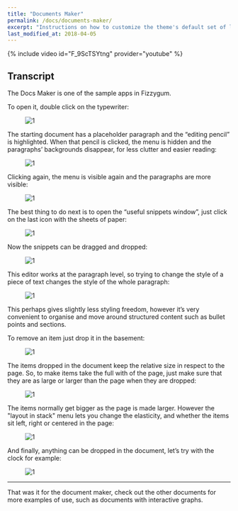 ```yaml
---
title: "Documents Maker"
permalink: /docs/documents-maker/
excerpt: "Instructions on how to customize the theme's default set of layouts, includes, and stylesheets when using the Ruby Gem version."
last_modified_at: 2018-04-05
---
```


{% include video id="F_9ScTSYtng" provider="youtube" %}

## Transcript

The Docs Maker is one of the sample apps in Fizzygum.

To open it, double click on the typewriter:

<figure>
  <img src="{{ '/assets/images/docs-gifs/docs-maker/docs-maker-1.gif' | relative_url }}" alt="1">
</figure>

The starting document has a placeholder paragraph and the “editing pencil” is highlighted. When that pencil is clicked, the menu is hidden and the paragraphs’ backgrounds disappear, for less clutter and easier reading:

<figure>
  <img src="{{ '/assets/images/docs-gifs/docs-maker/docs-maker-2.gif' | relative_url }}" alt="1">
</figure>

Clicking again, the menu is visible again and the paragraphs are more visible:

<figure>
  <img src="{{ '/assets/images/docs-gifs/docs-maker/docs-maker-3.gif' | relative_url }}" alt="1">
</figure>

The best thing to do next is to open the “useful snippets window”, just click on the last icon with the sheets of paper:

<figure>
  <img src="{{ '/assets/images/docs-gifs/docs-maker/docs-maker-4.gif' | relative_url }}" alt="1">
</figure>

Now the snippets can be dragged and dropped:

<figure>
  <img src="{{ '/assets/images/docs-gifs/docs-maker/docs-maker-5.gif' | relative_url }}" alt="1">
</figure>

This editor works at the paragraph level, so trying to change the style of a piece of text changes the style of the whole paragraph:

<figure>
  <img src="{{ '/assets/images/docs-gifs/docs-maker/docs-maker-6.gif' | relative_url }}" alt="1">
</figure>

This perhaps gives slightly less styling freedom, however it’s very convenient to organise and move around structured content such as bullet points and sections.

To remove an item just drop it in the basement:

<figure>
  <img src="{{ '/assets/images/docs-gifs/docs-maker/docs-maker-7.gif' | relative_url }}" alt="1">
</figure>


The items dropped in the document keep the relative size in respect to the page. So, to make items take the full with of the page, just make sure that they are as large or larger than the page when they are dropped:

<figure>
  <img src="{{ '/assets/images/docs-gifs/docs-maker/docs-maker-8.gif' | relative_url }}" alt="1">
</figure>

The items normally get bigger as the page is made larger. However the "layout in stack" menu lets you change the elasticity, and whether the items sit left, right or centered in the page:

<figure>
  <img src="{{ '/assets/images/docs-gifs/docs-maker/docs-maker-9.gif' | relative_url }}" alt="1">
</figure>

And finally, anything can be dropped in the document, let’s try with the clock for example:

<figure>
  <img src="{{ '/assets/images/docs-gifs/docs-maker/docs-maker-10.gif' | relative_url }}" alt="1">
</figure>

---

That was it for the document maker, check out the other documents for more examples of use, such as documents with interactive graphs.
